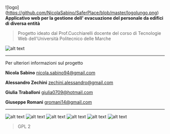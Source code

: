 
![logo] (https://github.com/NicolaSabino/SaferPlace/blob/master/logolungo.png)
**Applicativo web per la gestione dell' evacuazione del personale da edifici di diversa entità**
>Progetto ideato dal Prof.Cucchiarelli docente del corso di Tecnologie Web dell'Università Politecnico delle Marche

![alt text](https://github.com/NicolaSabino/SaferPlace/blob/master/screen.png)



***

Per ulteriori informazioni sul progetto

**Nicola Sabino**       nicola.sabino94@gmail.com

**Alessandro Zechini**  zechini.alessandro@gmail.com

**Giulia Traballoni**   giulia0709@hotmail.com

**Giuseppe Romani**     gromani14@gmail.com


***
![alt text](http://www.alsacreations.com/xmedia/doc/full/php-elephant.png) ![alt text](https://upload.wikimedia.org/wikipedia/commons/thumb/6/61/HTML5_logo_and_wordmark.svg/128px-HTML5_logo_and_wordmark.svg.png) ![alt text](http://www.diapason-info.com/wp-content/uploads/2014/07/zend-framework.jpg) ![alt text](http://www.kalmstrom.com/images/logos/Icons/JavaScript128.png) ![alt text](http://3.bp.blogspot.com/-Pv6D2RbhMoY/UfklyE_3fkI/AAAAAAAAAo0/wftYaC95wQg/s1600/logo-jquery2.png) ![alt text](http://materializecss.com/images/favicon/apple-touch-icon-152x152.png)


> GPL 2

